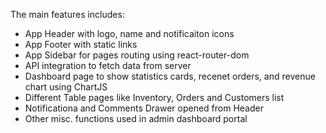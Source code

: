 The main features includes:
- App Header with logo, name and notificaiton icons
- App Footer with static links
- App Sidebar for pages routing using react-router-dom
- API integration to fetch data from server
- Dashboard page to show statistics cards, recenet orders, and revenue chart using ChartJS
- Different Table pages like Inventory, Orders and Customers list
- Notificationa and Comments Drawer opened from Header
- Other misc. functions used in admin dashboard portal


